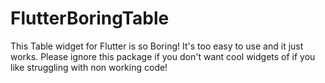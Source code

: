 # FlutterBoringTable
This Table widget for Flutter is so Boring! It's too easy to use and it just works. Please ignore this package if you don't want cool widgets of if you like struggling with non working code!
